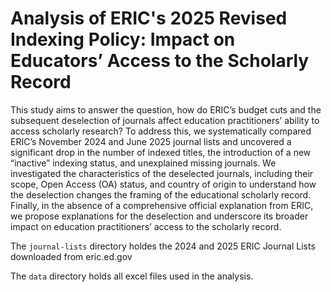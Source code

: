 # Analysis of ERIC's 2025 Revised Indexing Policy: Impact on Educators’ Access to the Scholarly Record 
This study aims to answer the question, how do ERIC’s budget cuts and the subsequent deselection of journals affect education practitioners’ ability to access scholarly research? To address this, we systematically compared ERIC’s November 2024 and June 2025 journal lists and uncovered a significant drop in the number of indexed titles, the introduction of a new “inactive” indexing status, and unexplained missing journals. We investigated the characteristics of the deselected journals, including their scope, Open Access (OA) status, and country of origin to understand how the deselection changes the framing of the educational scholarly record. Finally, in the absence of a comprehensive official explanation from ERIC, we propose explanations for the deselection and underscore its broader impact on education practitioners’ access to the scholarly record. 

The `journal-lists` directory holdes the 2024 and 2025 ERIC Journal Lists downloaded from eric.ed.gov

The `data` directory holds all excel files used in the analysis.
